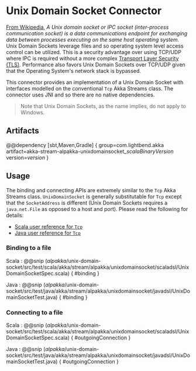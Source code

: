 # Unix Domain Socket Connector

[From Wikipedia](https://en.wikipedia.org/wiki/Unix_domain_socket), _A Unix domain socket or IPC socket (inter-process communication socket) is a data communications endpoint for exchanging data between processes executing on the same host operating system._ Unix Domain Sockets leverage files and so operating system level access control can be utilized. This is a security advantage over using TCP/UDP where IPC is required without a more complex [Transport Layer Security (TLS)](https://en.wikipedia.org/wiki/Transport_Layer_Security). Performance also favors Unix Domain Sockets over TCP/UDP given that the Operating System's network stack is bypassed.

This connector provides an implementation of a Unix Domain Socket with interfaces modelled on the conventional `Tcp` Akka Streams class. The connector uses JNI and so there are no native dependencies.

> Note that Unix Domain Sockets, as the name implies, do not apply to Windows.

## Artifacts

@@dependency [sbt,Maven,Gradle] {
  group=com.lightbend.akka
  artifact=akka-stream-alpakka-unixdomainsocket_$scalaBinaryVersion$
  version=$version$
}

## Usage

The binding and connecting APIs are extremely similar to the `Tcp` Akka Streams class. `UnixDomainSocket` is generally substitutable for `Tcp` except that the `SocketAddress` is different (Unix Domain Sockets requires a `java.net.File` as opposed to a host and port). Please read the following for details:

* [Scala user reference for `Tcp`](https://doc.akka.io/docs/akka/current/stream/stream-io.html?language=scala)
* [Java user reference for `Tcp`](https://doc.akka.io/docs/akka/current/stream/stream-io.html?language=java)

### Binding to a file

Scala
: @@snip ($alpakka$/unix-domain-socket/src/test/scala/akka/stream/alpakka/unixdomainsocket/scaladsl/UnixDomainSocketSpec.scala) { #binding }

Java
: @@snip ($alpakka$/unix-domain-socket/src/test/java/akka/stream/alpakka/unixdomainsocket/javadsl/UnixDomainSocketTest.java) { #binding }

### Connecting to a file

Scala
: @@snip ($alpakka$/unix-domain-socket/src/test/scala/akka/stream/alpakka/unixdomainsocket/scaladsl/UnixDomainSocketSpec.scala) { #outgoingConnection }

Java
: @@snip ($alpakka$/unix-domain-socket/src/test/java/akka/stream/alpakka/unixdomainsocket/javadsl/UnixDomainSocketTest.java) { #outgoingConnection }

